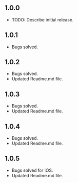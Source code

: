 ## 1.0.0

* TODO: Describe initial release.

## 1.0.1

* Bugs solved.

## 1.0.2

* Bugs solved.
* Updated Readme.md file.

## 1.0.3

* Bugs solved.
* Updated Readme.md file.

## 1.0.4

* Bugs solved.
* Updated Readme.md file.

## 1.0.5

* Bugs solved for IOS.
* Updated Readme.md file.